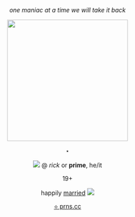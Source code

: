 <p align="center"> <i>one maniac at a time we will take it back</i></p>
<p align="center">
  <img src="https://files.catbox.moe/adozgj.gif" width="280" height="280"/></p>
 <p align="center"> ⋆</p>
<p align="center"><img src="https://files.catbox.moe/9p0zc3.gif"/> @ <i>rick</i> or <b>prime</b>, he/it</p>
<p align="center">19+ </p>
<p align="center">happily <u>married</u> <img src="https://files.catbox.moe/xoz7mw.png"/></p>
  <p align="center">  <a href="https://pronouns.cc/@prickcest">⟡ prns.cc</a> </p>
